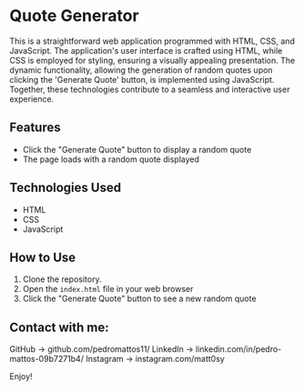 # Quote Generator

This is a straightforward web application programmed with HTML, CSS, and JavaScript. The application's user interface is crafted using HTML, while CSS is employed for styling, ensuring a visually appealing presentation. The dynamic functionality, allowing the generation of random quotes upon clicking the 'Generate Quote' button, is implemented using JavaScript. Together, these technologies contribute to a seamless and interactive user experience.

## Features

- Click the "Generate Quote" button to display a random quote
- The page loads with a random quote displayed

## Technologies Used

- HTML
- CSS
- JavaScript

## How to Use

1. Clone the repository.
2. Open the `index.html` file in your web browser
3. Click the "Generate Quote" button to see a new random quote

## Contact with me:

GitHub -> github.com/pedromattos11/
LinkedIn -> linkedin.com/in/pedro-mattos-09b7271b4/
Instagram -> instagram.com/matt0sy

Enjoy!
